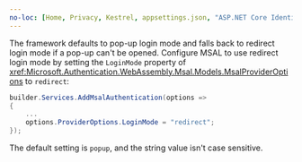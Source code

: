 ```yaml
---
no-loc: [Home, Privacy, Kestrel, appsettings.json, "ASP.NET Core Identity", cookie, Cookie, Blazor, "Blazor Server", "Blazor WebAssembly", "Identity", "Let's Encrypt", Razor, SignalR]
---
```

The framework defaults to pop-up login mode and falls back to redirect login mode if a pop-up can't be opened. Configure MSAL to use redirect login mode by setting the `LoginMode` property of <xref:Microsoft.Authentication.WebAssembly.Msal.Models.MsalProviderOptions> to `redirect`:

```csharp
builder.Services.AddMsalAuthentication(options =>
{
    ...
    options.ProviderOptions.LoginMode = "redirect";
});
```

The default setting is `popup`, and the string value isn't case sensitive.
